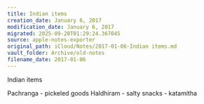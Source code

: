 ```yaml
---
title: Indian items
creation_date: January 6, 2017
modification_date: January 6, 2017
migrated: 2025-09-20T01:29:24.367045
source: apple-notes-exporter
original_path: iCloud/Notes/2017-01-06-Indian items.md
vault_folder: Archive/old-notes
filename_date: 2017-01-06
---
```



Indian items

Pachranga - pickeled goods
Haldhiram - salty snacks - katamitha
